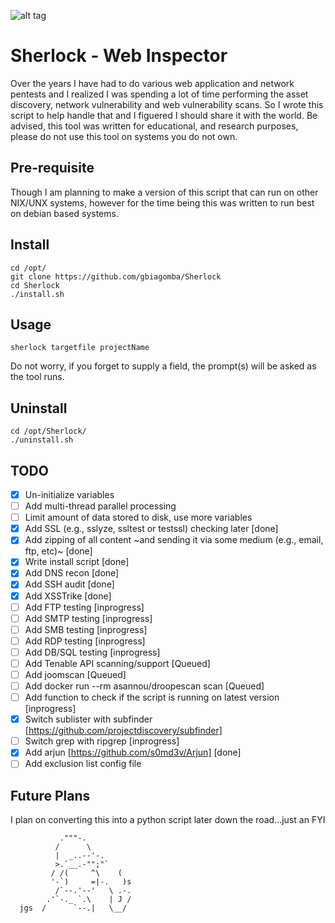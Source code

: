![alt tag](http://detective-tours.com/site/assets/files/1104/sherlock-banner.940x258.jpg)

# Sherlock - Web Inspector
Over the years I have had to do various web application and network pentests and I realized I was spending a lot of time performing the asset discovery, network vulnerability and web vulnerability scans. So I wrote this script to help handle that and I figuered I should share it with the world. Be advised, this tool was written for educational, and research purposes, please do not use this tool on systems you do not own.

## Pre-requisite
Though I am planning to make a version of this script that can run on other NIX/UNX systems, however for the time being this was written to run best on debian based systems.

## Install
```
cd /opt/
git clone https://github.com/gbiagomba/Sherlock
cd Sherlock
./install.sh
```

## Usage
```
sherlock targetfile projectName
```
Do not worry, if you forget to supply a field, the prompt(s) will be asked as the tool runs.

## Uninstall
```
cd /opt/Sherlock/
./uninstall.sh
```

## TODO
- [x] Un-initialize variables
- [ ] Add multi-thread parallel processing
- [ ] Limit amount of data stored to disk, use more variables
- [x] Add SSL (e.g., sslyze, ssltest or testssl) checking later [done]
- [x] Add zipping of all content ~and sending it via some medium (e.g., email, ftp, etc)~ [done]
- [x] Write install script [done]
- [x] Add DNS recon [done]
- [x] Add SSH audit [done]
- [x] Add XSSTrike [done]
- [ ] Add FTP testing [inprogress]
- [ ] Add SMTP testing [inprogress]
- [ ] Add SMB testing [inprogress]
- [ ] Add RDP testing [inprogress]
- [ ] Add DB/SQL testing [inprogress]
- [ ] Add Tenable API scanning/support [Queued]
- [ ] Add joomscan [Queued]
- [ ] Add  docker run --rm asannou/droopescan scan [Queued]
- [ ] Add function to check if the script is running on latest version [inprogress]
- [x] Switch sublister with subfinder [https://github.com/projectdiscovery/subfinder]
- [ ] Switch grep with ripgrep [inprogress]
- [x] Add arjun [https://github.com/s0md3v/Arjun] [done]
- [ ] Add exclusion list config file

## Future Plans
I plan on converting this into a python script later down the road...just an FYI

```
           ."""-.
          /      \
          |  _..--'-.
          >.`__.-"";"`
         / /(     ^\    (
         '-`)     =|-.   )s
          /`--.'--'   \ .-.
        .'`-._ `.\    | J /
  jgs  /      `--.|   \__/
```